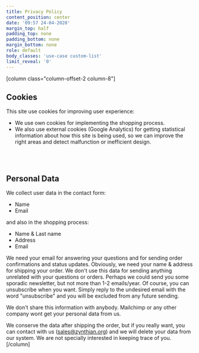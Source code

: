 ```yaml
---
title: Privacy Policy
content_position: center
date: '09:57 24-04-2020'
margin_top: half
padding_top: none
padding_bottom: none
margin_bottom: none
role: default
body_classes: 'use-case custom-list'
limit_reveal: '0'
---
```


[column class="column-offset-2 column-8"]
## Cookies
This site use cookies for improving user experience:

+ We use own cookies for implementing the shopping process.
+ We also use external cookies (Google Analytics) for getting statistical information about how this site is being used, so we can improve the right areas and detect malfunction or inefficient design.
<br>
<br>

## Personal Data
We collect user data in the contact form:

+ Name
+ Email

and also in the shopping process:

+ Name & Last name
+ Address
+ Email

We need your email for answering your questions and for sending order confirmations and status updates. Obviously, we need your name & address for shipping your order. We don't use this data for sending anything unrelated with your questions or orders. Perhaps we could send you some sporadic newsletter, but not more than 1-2 emails/year. Of course, you can unsubscribe when you want. Simply reply to the undesired email with the word "unsubscribe" and you will be excluded from any future sending.

We don't share this information with anybody. Mailchimp or any other company wont get your personal data from us.

We conserve the data after shipping the order, but if you really want, you can contact with us (sales@zynthian.org) and we will delete your data from our system. We are not specially interested in keeping trace of you.
[/column]

